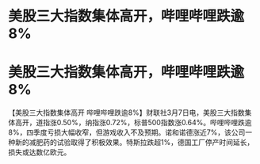 # 美股三大指数集体高开，哔哩哔哩跌逾8%

# 美股三大指数集体高开，哔哩哔哩跌逾8%

【美股三大指数集体高开
哔哩哔哩跌逾8%】财联社3月7日电，美股三大指数集体高开，道指涨0.50%，纳指涨0.72%，标普500指数涨0.64%。哔哩哔哩跌逾8%，四季度亏损大幅收窄，但游戏收入不及预期。诺和诺德涨近7%，该公司一种新的减肥药的试验取得了积极效果。特斯拉跌超1%，德国工厂停产时间延长，损失或达数亿欧元。

